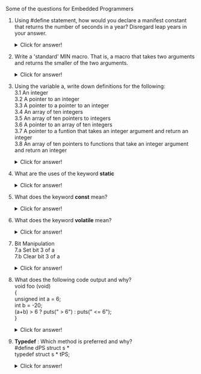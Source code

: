 Some of the questions for Embedded Programmers

1. Using #define statement, how would you declare a manifest constant that returns the number of seconds in a year? Disregard leap years in your answer.

    <details>
    <summary>Click for answer!</summary>

    #define SECONDS_PER_YEAR (365UL * 24UL * 60UL * 60UL)

    </details>

2. Write a 'standard' MIN macro. That is, a macro that takes two arguments and returns the smaller of the two arguments.

    <details>
    <summary>Click for answer!</summary>

    #define MIN(A, B) ((A) < (B) ? (A) : (B))
    
    </details>

3. Using the variable a, write down definitions for the following: <br />
        3.1 An integer <br />
        3.2 A pointer to an integer <br />
        3.3 A pointer to a pointer to an integer <br />
        3.4 An array of ten integers <br />
        3.5 An array of ten pointers to integers <br />
        3.6 A pointer to an array of ten integers <br />
        3.7 A pointer to a funtion that takes an integer argument and return an integer <br />
        3.8 An array of ten pointers to functions that take an integer argument and return an integer <br />
    <details>
    <summary>Click for answer!</summary>

    3.1 int a;
    3.2 int *a;
    3.3 int **a;
    3.4 int a[10];
    3.5 int *a[10];
    3.6 int (*a)[10];
    3.7 int (*a)(int);
    3.8 int (*a[10])(int);
    
    </details>

4. What are the uses of the keyword **static**

    <details>
    <summary>Click for answer!</summary>

    a. A variable declared static within the body of a function maintains its value between function invocations.
    b. A variable declared static within a module (but outside the body of a function) is accessible by all functions 
       within that module. It is not accessible by function within any other module. That is, it is a localized global.
    c. Functions declared static within a module may only be called by other functions within that module. That is,
       the scope of the function is localized to the module within which it is declared.

    </details>

5. What does the keyword **const** mean?

    <details>
    <summary>Click for answer!</summary>

    const means "read-only"
  
    a. const int a; and int const a; 
        Mean the same thing, a is a const(read-only) integer.
    b. const int *a;
        a is pointer to a const integer(i.e., the integer isn't modifiable, but the pointer is)
    c. int * const a;
        a is const pointer to an integer(i.e., the integer pointed to by a is modifiable, but the pointer is not)
    d. const int * const a;
        a is const pointer to a const integer(i.e., neither the integer pointed to by a, nor the pointer itself may 
        be modified)

    </details>

6. What does the keyword **volatile** mean?

    <details>
    <summary>Click for answer!</summary>

    A volatile variable is one that can change unexpectedly. Consequently, the compiler can make no assumptions about
    the value of the variable. In particular, the optimizer must be careful to reload the variable every time it is 
    used instead of holding a copy in a register.
  
    a.  Hardware registers in peripherals (e.g., status registers)
    b.  Non-stack variables referenced within an interrupt service routine.
    c.  Variables shared by multiple tasks in a multi-threaded application.
    d.  A variable can be both const and volatile
        Example is a read only status register. It is volatile because it can change unexpectedly. It is const because
        the program should not attempt to modify it.

    </details>

7.  Bit Manipulation  <br />
    7.a Set bit 3 of a  <br />
    7.b Clear bit 3 of a  <br />
    
    <details>
    <summary>Click for answer!</summary>

    #define BIT3 (0x1 << 3)
    7.a
      int set_bit3(int a)
      {
        a |= BIT3;
        return a;
      }
    7.b
      int clear_bit3(int a)
      {
        a &= ~BIT3;
      }

    </details>

8.  What does the following code output and why?   <br />
    void foo (void)   <br />
    {   <br />
          unsigned int a = 6;   <br />
          int b = -20;   <br />
          (a+b) > 6 ? puts(" > 6") : puts(" <= 6");   <br />
    }   <br />
    
    <details>
    <summary>Click for answer!</summary>

    The expression involving signed and unsigned types have all operands promoted to unsigned types.
    Thus -20 becomes a very large positive integer and the expression evaluates to greater than 6.

    </details>

9.  **Typedef** : Which method is preferred and why?   <br />
    #define dPS struct s *   <br />
    typedef struct s * tPS;   <br />
    
    <details>
    <summary>Click for answer!</summary>

    Consider the following declarations:
    
    dPS p1, p2;
    tPS p2, p3;
    
    The first one expands to
    struct s * p1, p2;
    
    which defines p1 to be a pointer to structure and p2 to be an actual structure, which is probably
    not what we wanted. 
    However, the second one correctly defines p3 & p4 to be pointers to structre s.

    </details>
